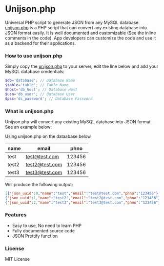 # Unijson.php
Universal PHP script to generate JSON from any MySQL database. [unijson.php](unijson.php) is a PHP script that can convert any existing database into JSON format easily. It is well documented and customizable (See the inline comments in the code). App developers can customize the code and use it as a backend for their applications.

### How to use unijson.php
Simply copy the [unijson.php](ujson.php) to your server, edit the line below and add your MySQL database credentials:
```PHP
$db='database'; // Database Name
$table='table'; // Table Name
$host='db_host'; // Database Host
$usn='db_user'; // Database User
$pss='dc_password'; // Database Password
```

### What is unijson.php
Unijson.php will convert any existing MySQL database into JSON format. See an example below:

Using unijson.php on the dataabase below

| name | email | phno |
|--------|--------|--------|
| test | test@test.com | 123456 |
| test2 | test2@test.com | 123456 |
| test3 | test3@test.com | 123456 |

Will produce the following output:
```JSON
[{"json_uuid":0,"name":"test","email":"test@test.com","phno":"123456"},
{"json_uuid":1,"name":"test2","email":"test2@test.com","phno":"123456"},
{"json_uuid":2,"name":"test3","email":"test3@test.com","phno":"123456"}]

```
### Features
* Easy to use, No need to learn PHP
* Fully documented source code
* JSON Prettify function

### License
MIT License
